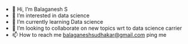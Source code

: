 - 👋 Hi, I’m Balaganesh S
- 👀 I’m interested in data science
- 🌱 I’m currently learning Data science
- 💞️ I’m looking to collaborate on new topics wrt to data science carrier
- 📫 How to reach me balaganeshsudhakar@gmail.com ping me

<!---
balaganeshsudhakar/balaganeshsudhakar is a ✨ special ✨ repository because its `README.md` (this file) appears on your GitHub profile.
You can click the Preview link to take a look at your changes.
--->

